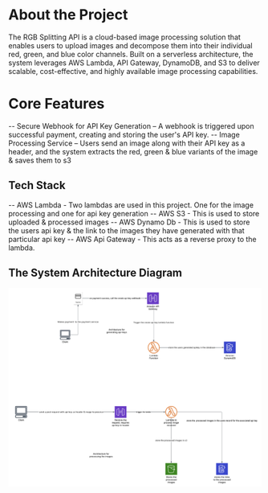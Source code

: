 # About the Project

The RGB Splitting API is a cloud-based image processing solution that enables users to upload images and decompose them into their individual red, green, and blue color channels. Built on a serverless architecture, the system leverages AWS Lambda, API Gateway, DynamoDB, and S3 to deliver scalable, cost-effective, and highly available image processing capabilities.

# Core Features

-- Secure Webhook for API Key Generation – A webhook is triggered upon successful payment, creating and storing the user's API key.
-- Image Processing Service – Users send an image along with their API key as a header, and the system extracts the red, green & blue variants of the image & saves them to s3

## Tech Stack

-- AWS Lambda - Two lambdas are used in this project. One for the image processing and one for api key generation
-- AWS S3 - This is used to store uploaded & processed images
-- AWS Dynamo Db - This is used to store the users api key & the link to the images they have generated with that particular api key
-- AWS Api Gateway - This acts as a reverse proxy to the lambda.

## The System Architecture Diagram

![alt text](rgb_system_diagram.png)

